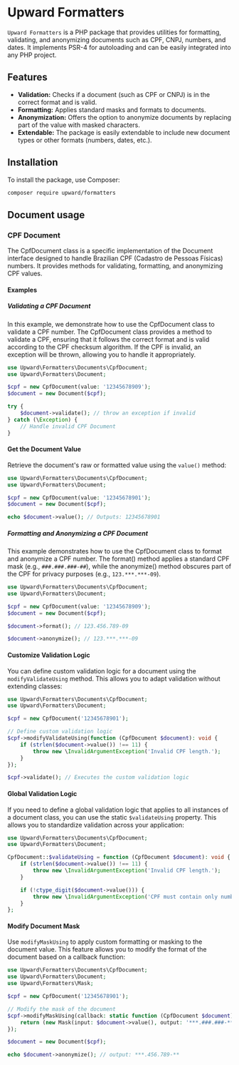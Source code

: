 # Upward Formatters

`Upward Formatters` is a PHP package that provides utilities for formatting, validating, and anonymizing documents such as CPF, CNPJ, numbers, and dates. It implements PSR-4 for autoloading and can be easily integrated into any PHP project.

## Features

- **Validation:** Checks if a document (such as CPF or CNPJ) is in the correct format and is valid.
- **Formatting:** Applies standard masks and formats to documents.
- **Anonymization:** Offers the option to anonymize documents by replacing part of the value with masked characters.
- **Extendable:** The package is easily extendable to include new document types or other formats (numbers, dates, etc.).

## Installation

To install the package, use Composer:

```bash
composer require upward/formatters
```

## Document usage
### CPF Document

The CpfDocument class is a specific implementation of the Document interface designed to handle Brazilian CPF (Cadastro de Pessoas Físicas) numbers. It provides methods for validating, formatting, and anonymizing CPF values.

#### Examples
##### Validating a CPF Document
In this example, we demonstrate how to use the CpfDocument class to validate a CPF number. The CpfDocument class provides a method to validate a CPF, ensuring that it follows the correct format and is valid according to the CPF checksum algorithm. If the CPF is invalid, an exception will be thrown, allowing you to handle it appropriately.

```php
use Upward\Formatters\Documents\CpfDocument;
use Upward\Formatters\Document;

$cpf = new CpfDocument(value: '12345678909');
$document = new Document($cpf);

try {
    $document->validate(); // throw an exception if invalid
} catch (\Exception) {
    // Handle invalid CPF Document
}
```
#### Get the Document Value
Retrieve the document's raw or formatted value using the `value()` method:

```php
use Upward\Formatters\Documents\CpfDocument;
use Upward\Formatters\Document;

$cpf = new CpfDocument(value: '12345678901');
$document = new Document($cpf);

echo $document->value(); // Outputs: 12345678901
```

##### Formatting and Anonymizing a CPF Document
This example demonstrates how to use the CpfDocument class to format and anonymize a CPF number. The format() method applies a standard CPF mask (e.g., `###.###.###-##`), while the anonymize() method obscures part of the CPF for privacy purposes (e.g., `123.***.***-09`).

```php
use Upward\Formatters\Documents\CpfDocument;
use Upward\Formatters\Document;

$cpf = new CpfDocument(value: '12345678909');
$document = new Document($cpf);

$document->format(); // 123.456.789-09

$document->anonymize(); // 123.***.***-09
```

#### Customize Validation Logic
You can define custom validation logic for a document using the `modifyValidateUsing` method. This allows you to adapt validation without extending classes:

```php
use Upward\Formatters\Documents\CpfDocument;
use Upward\Formatters\Document;

$cpf = new CpfDocument('12345678901');

// Define custom validation logic
$cpf->modifyValidateUsing(function (CpfDocument $document): void {
    if (strlen($document->value()) !== 11) {
        throw new \InvalidArgumentException('Invalid CPF length.');
    }
});

$cpf->validate(); // Executes the custom validation logic
```

#### Global Validation Logic
If you need to define a global validation logic that applies to all instances of a document class, you can use the static `$validateUsing` property. This allows you to standardize validation across your application:

```php
use Upward\Formatters\Documents\CpfDocument;
use Upward\Formatters\Document;

CpfDocument::$validateUsing = function (CpfDocument $document): void {
    if (strlen($document->value()) !== 11) {
        throw new \InvalidArgumentException('Invalid CPF length.');
    }

    if (!ctype_digit($document->value())) {
        throw new \InvalidArgumentException('CPF must contain only numbers.');
    }
};
```

#### Modify Document Mask
Use `modifyMaskUsing` to apply custom formatting or masking to the document value. This feature allows you to modify the format of the document based on a callback function:

```php
use Upward\Formatters\Documents\CpfDocument;
use Upward\Formatters\Document;
use Upward\Formatters\Mask;

$cpf = new CpfDocument('12345678901');

// Modify the mask of the document
$cpf->modifyMaskUsing(callback: static function (CpfDocument $document): string {
    return (new Mask(input: $document->value(), output: '***.###.###-**'))->format();
});

$document = new Document($cpf);

echo $document->anonymize(); // output: ***.456.789-**

```
